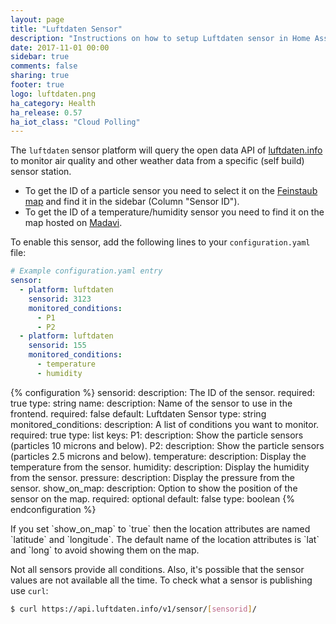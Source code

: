 ```yaml
---
layout: page
title: "Luftdaten Sensor"
description: "Instructions on how to setup Luftdaten sensor in Home Assistant."
date: 2017-11-01 00:00
sidebar: true
comments: false
sharing: true
footer: true
logo: luftdaten.png
ha_category: Health
ha_release: 0.57
ha_iot_class: "Cloud Polling"
---
```


The `luftdaten` sensor platform will query the open data API of [luftdaten.info](http://luftdaten.info) to monitor air quality and other weather data from a specific (self build) sensor station.

- To get the ID of a particle sensor you need to select it on the [Feinstaub map](http://deutschland.maps.luftdaten.info/) and find it in the sidebar (Column "Sensor ID").
- To get the ID of a temperature/humidity sensor you need to find it on the map hosted on [Madavi](https://www.madavi.de/sensor/feinstaub-map-dht/).

To enable this sensor, add the following lines to your `configuration.yaml` file:

```yaml
# Example configuration.yaml entry
sensor:
  - platform: luftdaten
    sensorid: 3123
    monitored_conditions:
      - P1
      - P2
  - platform: luftdaten
    sensorid: 155
    monitored_conditions:
      - temperature
      - humidity
```

{% configuration %}
  sensorid:
    description: The ID of the sensor.
    required: true
    type: string
  name:
    description: Name of the sensor to use in the frontend.
    required: false
    default: Luftdaten Sensor
    type: string
  monitored_conditions:
    description: A list of conditions you want to monitor.
    required: true
    type: list
    keys:
      P1:
        description: Show the particle sensors (particles 10 microns and below).
      P2:
        description: Show the particle sensors (particles 2.5 microns and below).
      temperature:
        description: Display the temperature from the sensor.
      humidity:
        description: Display the humidity from the sensor.
      pressure:
        description: Display the pressure from the sensor.
  show_on_map:
    description: Option to show the position of the sensor on the map.
    required: optional
    default: false
    type: boolean
{% endconfiguration %}

<p class='note warning'>
If you set `show_on_map` to `true` then the location attributes are named `latitude` and `longitude`. The default name of the location attributes is `lat` and `long` to avoid showing them on the map.
</p>

Not all sensors provide all conditions. Also, it's possible that the sensor values are not available all the time. To check what a sensor is publishing use `curl`:

```bash
$ curl https://api.luftdaten.info/v1/sensor/[sensorid]/
```
